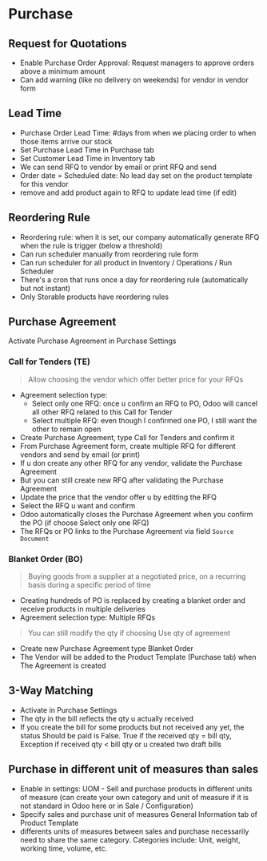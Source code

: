 # Purchase
## Request for Quotations

- Enable Purchase Order Approval: Request managers to approve orders above a minimum amount
- Can add warning (like no delivery on weekends) for vendor in vendor form

## Lead Time

- Purchase Order Lead Time: #days from when we placing order to when those items arrive our stock
- Set Purchase Lead Time in Purchase tab
- Set Customer Lead Time in Inventory tab
- We can send RFQ to vendor by email or print RFQ and send
- Order date = Scheduled date: No lead day set on the product template for this vendor
- remove and add product again to RFQ to update lead time (if edit)

## Reordering Rule

- Reordering rule: when it is set, our company automatically generate RFQ when the rule is trigger (below a threshold)
- Can run scheduler manually from reordering rule form
- Can run scheduler for all product in Inventory / Operations / Run Scheduler
- There's a cron that runs once a day for reordering rule (automatically but not instant)
- Only Storable products have reordering rules


## Purchase Agreement

Activate Purchase Agreement in Purchase Settings
### Call for Tenders (TE)

> Allow choosing the vendor which offer better price for your RFQs

- Agreement selection type:
  - Select only one RFQ: once u confirm an RFQ to PO, Odoo will cancel all other RFQ related to this Call for Tender
  - Select multiple RFQ: even though I confirmed one PO, I still want the other to remain open
- Create Purchase Agreement, type Call for Tenders and confirm it
- From Purchase Agreement form, create multiple RFQ for different vendors and send by email (or print)
- If u don create any other RFQ for any vendor, validate the Purchase Agreement
- But you can still create new RFQ after validating the Purchase Agreement
- Update the price that the vendor offer u by editting the RFQ
- Select the RFQ u want and confirm
- Odoo automatically closes the Purchase Agreement when you confirm the PO (if choose Select only one RFQ)
- The RFQs or PO links to the Purchase Agreement via field `Source Document`

### Blanket Order (BO)

> Buying goods from a supplier at a negotiated price, on a recurring basis during a specific period of time

- Creating hundreds of PO is replaced by creating a blanket order and receive products in multiple deliveries
- Agreement selection type: Multiple RFQs

> You can still modify the qty if choosing Use qty of agreement

- Create new Purchase Agreement type Blanket Order
- The Vendor will be added to the Product Template (Purchase tab) when The Agreement is created


## 3-Way Matching

- Activate in Purchase Settings
- The qty in the bill reflects the qty u actually received
- If you create the bill for some products but not received any yet, the status Should be paid is False. True if the received qty = bill qty, Exception if received qty &lt; bill qty or u created two draft bills

## Purchase in different unit of measures than sales

- Enable in settings: UOM - Sell and purchase products in different units of measure (can create your own category and unit of measure if it is not standard in Odoo here or in Sale / Configuration)
- Specify sales and purchase unit of measures General Information tab of Product Template
- differents units of measures between sales and purchase necessarily need to share the same category. Categories include: Unit, weight, working time, volume, etc.


